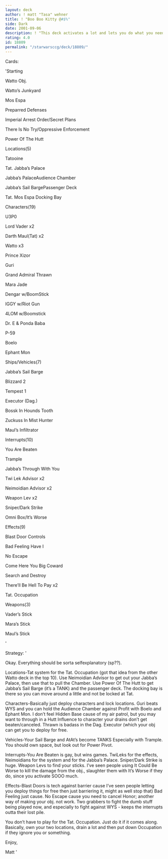 ```yaml
---
layout: deck
author: ! matt "Tasa" wehner
title: ! "Boo Boo Kitty @#$%"
side: Dark
date: 2001-09-06
description: ! "This deck activates a lot and lets you do what you need to do.  Oh, and it wins."
rating: 4.0
id: 18809
permalink: "/starwarsccg/deck/18809/"
---
```

Cards: 

'Starting

Watto Obj.

Watto’s Junkyard

Mos Espa

Preparred Defenses

Imperial Arrest Order/Secret Plans

There Is No Try/Oppressive Enforcement

Power Of The Hutt


Locations(5)

Tatooine

Tat. Jabba’s Palace

Jabba’s PalaceAudience Chamber

Jabba’s Sail BargePassenger Deck

Tat. Mos Espa Docking Bay


Characters(19)

U3P0

Lord Vader x2

Darth Maul(Tat) x2

Watto x3

Prince Xizor

Guri

Grand Admiral Thrawn

Mara Jade

Dengar w/BoomStick

IGGY w/Riot Gun

4LOM w/Boomstick

Dr. E & Ponda Baba

P-59

Boelo

Ephant Mon


Ships/Vehicles(7)

Jabba’s Sail Barge

Blizzard 2

Tempest 1

Executor (Dag.)

Bossk In Hounds Tooth

Zuckuss In Mist Hunter

Maul’s Infiltrator


Interrupts(10)

You Are Beaten

Trample

Jabba’s Through With You

Twi Lek Advisor x2

Neimoidian Advisor x2

Weapon Lev x2

Sniper/Dark Strike

Omni Box/It’s Worse


Effects(9)

Blast Door Controls

Bad Feeling Have I

No Escape

Come Here You Big Coward

Search and Destroy

There’ll Be Hell To Pay x2

Tat. Occupation


Weapons(3)

Vader’s Stick

Mara’s Stick

Maul’s Stick


'

Strategy: '

Okay.  Everything should be sorta selfexplanatory (sp??).  


Locations-Tat system for the Tat. Occupation (got that idea from the other Watto deck in the top 10).  Use Neimoidian Advisor to get out your Jabba’s Palace, then use that to pull the Chamber.  Use Power Of The Hutt to get Jabba’s Sail Barge (it’s a TANK) and the passenger deck.  The docking bay is there so you can move around a little and not be locked at Tat. 


Characters-Basically just deploy characters and lock locations.  Guri beats WYS and you can hold the Audience Chamber against Profit with Boelo and Ephant Mon.  I don’t feel Hidden Base cause of my air patrol, but you may want to through in a Hutt Influence to character your drains don’t get beaten/canceled.  Thrawn is badass in the Dag. Executor (which your obj can get you to deploy for free.


Vehicles-Your Sail Barge and AtAt’s become TANKS  Especially with Trample.  You should own space, but look out for Power Pivot.  


Interrupts-You Are Beaten is gay, but wins games.  TwiLeks for the effects, Neimoidians for the system and for the Jabba’s Palace.  Sniper/Dark Strike is huge.  Weapon Levs to find your sticks.   I’ve seen people using It Could Be Worse to kill the damage from the obj., slaughter them with It’s Worse if they do, since you activate SOOO much.


Effects-Blast Doors is tech against barrier cause I’ve seen people letting you deploy things for free then just barriering it, might as well stop that)  Bad Feeling just cause.  No Escape cause you need to cancel Honor; another way of making your obj. not work.  Two grabbers to fight the dumb stuff being played now, and especially to fight against WYS - keeps the interrupts outta their lost pile.


You don’t have to play for the Tat. Occupation.  Just do it if it comes along.  Basically, own  your two locations, drain a lot and then put down Occupation if they ignore you or something.  

Enjoy,

Matt '
